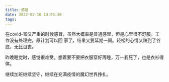 ```yaml
---
title: 感冒
date: 2022-02-10 14:54:36
tags:
---
```

在covid-19又严重的时候感冒，虽然大概率是普通感冒，但是心里很不舒服。工作没有处理完，原计划可以回 家了，结果又要延期一周。轻松的心情又跌到了谷底，无比沮丧。

昨晚睡觉时，感觉很难受。想着要不要把衣服穿好再睡，万一我死了，也是衣衫得体。

继续加班继续坚守，继续在充满疫情的魔幻世界挣扎。
